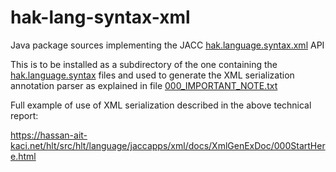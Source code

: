 # hak-lang-syntax-xml
Java package sources implementing the JACC [hak.language.syntax.xml](https://www.researchgate.net/publication/333079747_A_Generic_XML-Generating_Metacompiler) API

This is to be installed as a subdirectory of the one containing the [hak.language.syntax](https://github.com/ha-k/hak-lang-syntax) files and used to generate the XML serialization annotation parser as explained in file [000_IMPORTANT_NOTE.txt](https://github.com/ha-k/hak-lang-syntax/blob/master/syntax/000_IMPORTANT_NOTE.txt)

Full example of use of XML serialization described in the above technical report:

https://hassan-ait-kaci.net/hlt/src/hlt/language/jaccapps/xml/docs/XmlGenExDoc/000StartHere.html
